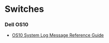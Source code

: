 # Switches

### Dell OS10
- [OS10 System Log Message Reference Guide](https://dl.dell.com/content/manual11849132-dell-emc-smartfabric-os10-system-log-message-reference-guide-release-10-5-3-2.pdf?language=en-us&ps=true)


